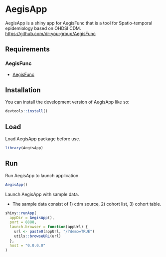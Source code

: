 
<!-- README.md is generated from README.Rmd. Please edit that file -->

# AegisApp

<!-- badges: start -->
<!-- badges: end -->

AegisApp is a shiny app for AegisFunc that is a tool for Spatio-temporal
epidemiology based on OHDSI CDM.  
<https://github.com/dr-you-group/AegisFunc>

## Requirements

### AegisFunc

-   [AegisFunc](https://github.com/dr-you-group/AegisFunc)

## Installation

You can install the development version of AegisApp like so:

``` r
devtools::install()
```

## Load

Load AegisApp package before use.

``` r
library(AegisApp)
```

## Run

Run AegisApp to launch application.

``` r
AegisApp()
```

Launch AegisApp with sample data.  
- The sample data consist of 1) cdm source, 2) cohort list, 3) cohort
table.

``` r
shiny::runApp(
  appDir = AegisApp(),
  port = 8888,
  launch.browser = function(appUrl) {
    url <- paste0(appUrl, "/?demo=TRUE")
    utils::browseURL(url)
  },
  host = "0.0.0.0"
)
```
